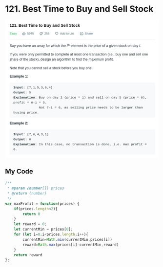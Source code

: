 # 121. Best Time to Buy and Sell Stock

![](.gitbook/assets/image%20%2821%29.png)

## My Code

```javascript
/**
 * @param {number[]} prices
 * @return {number}
 */
var maxProfit = function(prices) {
    if(prices.length<2){
        return 0
    }
    let reward = 0;
    let currentMin = prices[0];
    for (let i=0;i<prices.length;i++){
        currentMin=Math.min(currentMin,prices[i])
        reward=Math.max(prices[i]-currentMin,reward)
    }
    return reward
};
```

